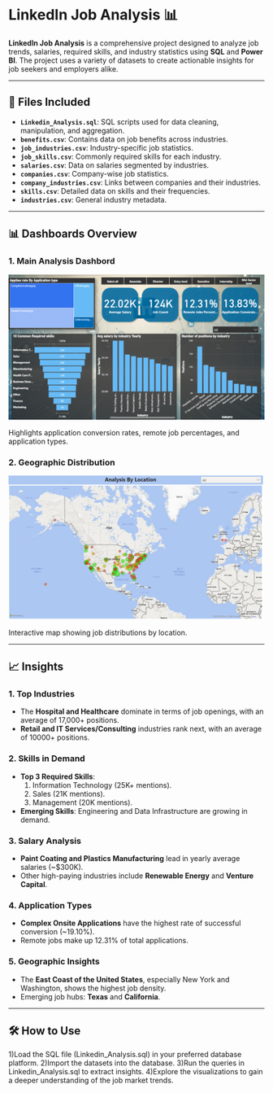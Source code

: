 # LinkedIn Job Analysis 📊

**LinkedIn Job Analysis** is a comprehensive project designed to analyze job trends, salaries, required skills, and industry statistics using **SQL** and **Power BI**. The project uses a variety of datasets to create actionable insights for job seekers and employers alike.

---

## 📂 Files Included
- **`Linkedin_Analysis.sql`**: SQL scripts used for data cleaning, manipulation, and aggregation.
- **`benefits.csv`**: Contains data on job benefits across industries.
- **`job_industries.csv`**: Industry-specific job statistics.
- **`job_skills.csv`**: Commonly required skills for each industry.
- **`salaries.csv`**: Data on salaries segmented by industries.
- **`companies.csv`**: Company-wise job statistics.
- **`company_industries.csv`**: Links between companies and their industries.
- **`skills.csv`**: Detailed data on skills and their frequencies.
- **`industries.csv`**: General industry metadata.

---

## 📊 Dashboards Overview
### 1. **Main Analysis Dashbord**
![Job Application Analysis](Main_Dashnord.png)

Highlights application conversion rates, remote job percentages, and application types.

### 2. **Geographic Distribution**
![Geographic Distribution](Location_Dashbord.png)

Interactive map showing job distributions by location.

---

## 📈 Insights
### 1. **Top Industries**
- The **Hospital and Healthcare** dominate in terms of job openings, with an average of 17,000+ positions.
- **Retail and IT Services/Consulting** industries rank next, with an average of 10000+ positions.

### 2. **Skills in Demand**
- **Top 3 Required Skills**:
  1. Information Technology (25K+ mentions).
  2. Sales (21K mentions).
  3. Management (20K mentions).
- **Emerging Skills**: Engineering and Data Infrastructure are growing in demand.

### 3. **Salary Analysis**
- **Paint Coating and Plastics Manufacturing** lead in yearly average salaries (~$300K).
- Other high-paying industries include **Renewable Energy** and **Venture Capital**.

### 4. **Application Types**
- **Complex Onsite Applications** have the highest rate of successful conversion (~19.10%).
- Remote jobs make up 12.31% of total applications.

### 5. **Geographic Insights**
- The **East Coast of the United States**, especially New York and Washington, shows the highest job density.
- Emerging job hubs: **Texas** and **California**.

---

## 🛠️ How to Use
1)Load the SQL file (Linkedin_Analysis.sql) in your preferred database platform.
2)Import the datasets into the database.
3)Run the queries in Linkedin_Analysis.sql to extract insights.
4)Explore the visualizations to gain a deeper understanding of the job market trends.



